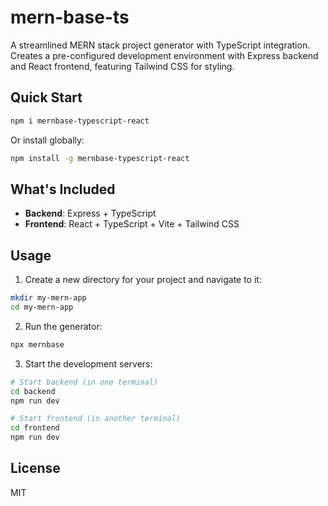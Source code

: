 # mern-base-ts

A streamlined MERN stack project generator with TypeScript integration. Creates a pre-configured development environment with Express backend and React frontend, featuring Tailwind CSS for styling.

## Quick Start

```bash
npm i mernbase-typescript-react
```

Or install globally:

```bash
npm install -g mernbase-typescript-react
```

## What's Included

- **Backend**: Express + TypeScript
- **Frontend**: React + TypeScript + Vite + Tailwind CSS

## Usage

1. Create a new directory for your project and navigate to it:
```bash
mkdir my-mern-app
cd my-mern-app
```

2. Run the generator:
```bash
npx mernbase
```

3. Start the development servers:
```bash
# Start backend (in one terminal)
cd backend
npm run dev

# Start frontend (in another terminal)
cd frontend
npm run dev
```

## License

MIT